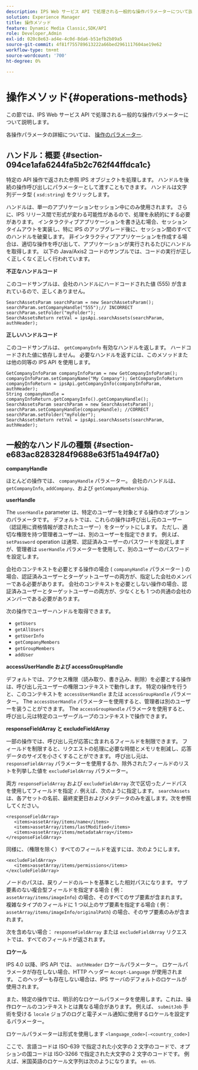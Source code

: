 ```yaml
---
description: IPS Web サービス API で処理される一般的な操作パラメーターについて説明します。
solution: Experience Manager
title: 操作メソッド
feature: Dynamic Media Classic,SDK/API
role: Developer,Admin
exl-id: 020c8e63-ad4e-4c0d-8da6-b51efb2b89a5
source-git-commit: 4f81f755789613222a66bed2961117604ae19e62
workflow-type: tm+mt
source-wordcount: '700'
ht-degree: 0%

---
```


# 操作メソッド{#operations-methods}

この節では、IPS Web サービス API で処理される一般的な操作パラメーターについて説明します。

各操作パラメータの詳細については、 [操作のパラメーター](/help/aem-ips-api/operations/c-operations-intro/c-methods/c-methods.md).

## ハンドル：概要 {#section-094ce1afa6244fa5b2c762f44ffdca1c}

特定の API 操作で返された参照 IPS オブジェクトを処理します。 ハンドルを後続の操作呼び出しにパラメーターとして渡すこともできます。 ハンドルは文字列データ型 ( `xsd:string`) をクリックします。

ハンドルは、単一のアプリケーションセッション中にのみ使用されます。 さらに、IPS リリース間で形式が変わる可能性があるので、処理を永続的にする必要があります。 インタラクティブアプリケーションを書き込む場合、セッションタイムアウトを実装し、特に IPS のアップグレード後に、セッション間のすべてのハンドルを破棄します。 非インタラクティブアプリケーションを作成する場合は、適切な操作を呼び出して、アプリケーションが実行されるたびにハンドルを取得します。 以下の Java/Axis2 コードのサンプルでは、コードの実行が正しく正しくなく正しく行われています。

**不正なハンドルコード**

このコードサンプルは、会社のハンドルにハードコードされた値 (555) が含まれているので、正しくありません。

```
SearchAssetsParam searchParam = new SearchAssetsParam(); searchParam.setCompanyHandle("555");// INCORRECT 
searchParam.setFolder("myFolder"); 
SearchAssetsReturn retVal = ipsApi.searchAssets(searchParam, authHeader);
```

**正しいハンドルコード**

このコードサンプルは、 `getCompanyInfo` 有効なハンドルを返します。 ハードコードされた値に依存しません。 必要なハンドルを返すには、このメソッドまたは他の同等の IPS API を使用します。

```
GetCompanyInfoParam companyInfoParam = new GetCompanyInfoParam(); 
companyInfoParam.setCompanyName("My Company"); GetCompanyInfoReturn companyInfoReturn = ipsApi.getCompanyInfo(companyInfoParam, authHeader); 
String companyHandle = companyInfoReturn.getCompanyInfo().getCompanyHandle(); 
SearchAssetsParam searchParam = new SearchAssetsParam(); searchParam.setCompanyHandle(companyHandle); //CORRECT 
searchParam.setFolder("myFolder"); 
SearchAssetsReturn retVal = ipsApi.searchAssets(searchParam, authHeader);
```

## 一般的なハンドルの種類 {#section-e683ac8283284f9688e63f51a494f7a0}

**companyHandle**

ほとんどの操作では、 `companyHandle` パラメーター。 会社のハンドルは、 `getCompanyInfo`, `addCompany`、および `getCompanyMembership`.

**userHandle**

The `userHandle` parameter は、特定のユーザーを対象とする操作のオプションのパラメータです。 デフォルトでは、これらの操作は呼び出し元のユーザー（認証用に資格情報が渡されたユーザー）をターゲットにします。 ただし、適切な権限を持つ管理者ユーザーは、別のユーザーを指定できます。 例えば、 `setPassword` operation は通常、認証済みユーザーのパスワードを設定しますが、管理者は `userHandle` パラメーターを使用して、別のユーザーのパスワードを設定します。

会社のコンテキストを必要とする操作の場合 ( `companyHandle` パラメーター ) の場合、認証済みユーザーとターゲットユーザーの両方が、指定した会社のメンバーである必要があります。 会社のコンテキストを必要としない操作の場合、認証済みユーザーとターゲットユーザーの両方が、少なくとも 1 つの共通の会社のメンバーである必要があります。

次の操作でユーザーハンドルを取得できます。

* `getUsers`
* `getAllUsers`
* `getUserInfo`
* `getCompanyMembers`
* `getGroupMembers`
* `addUser`

**accessUserHandle および accessGroupHandle**

デフォルトでは、アクセス権限（読み取り、書き込み、削除）を必要とする操作は、呼び出し元ユーザーの権限コンテキストで動作します。 特定の操作を行うと、このコンテキストを `accessUserHandle` または `accessGroupHandle` パラメーター。 The `accessUserHandle` パラメーターを使用すると、管理者は別のユーザーを装うことができます。 The `accessGroupHandle` パラメータを使用すると、呼び出し元は特定のユーザーグループのコンテキストで操作できます。

**responseFieldArray と excludeFieldArray**

一部の操作では、呼び出し元が応答に含まれるフィールドを制限できます。 フィールドを制限すると、リクエストの処理に必要な時間とメモリを削減し、応答データのサイズを小さくすることができます。 呼び出し元は、 `responseFieldArray` パラメーターを使用するか、除外されたフィールドのリストを列挙した値を `excludeFieldArray` パラメーター。

両方 `responseFieldArray` および `excludeFieldArray` 次で区切ったノードパスを使用してフィールドを指定 `/`. 例えば、次のように指定します。 `searchAssets` は、各アセットの名前、最終変更日およびメタデータのみを返します。次を参照してください。

```
<responseFieldArray> 
   <items>assetArray/items/name</items> 
   <items>assetArray/items/lastModified</items> 
   <items>assetArray/items/metadataArray</items> 
</responseFieldArray>
```

同様に、（権限を除く）すべてのフィールドを返すには、次のようにします。

```
<excludeFieldArray> 
   <items>assetArray/items/permissions</items> 
</excludeFieldArray>
```

ノードのパスは、戻りノードのルートを基準とした相対パスになります。 サブ要素のない複合型フィールドを指定する場合 ( 例： `assetArray/items/imageInfo`) の場合、そのすべてのサブ要素が含まれます。 複雑なタイプのフィールドに 1 つ以上のサブ要素を指定する場合 ( 例： `assetArray/items/imageInfo/originalPath`) の場合、そのサブ要素のみが含まれます。

次を含めない場合： `responseFieldArray` または `excludeFieldArray` リクエストでは、すべてのフィールドが返されます。

**ロケール**

IPS 4.0 以降、IPS API では、 `authHeader` ロケールパラメーター。 ロケールパラメータが存在しない場合、HTTP ヘッダー `Accept-Language` が使用されます。 このヘッダーも存在しない場合は、IPS サーバのデフォルトのロケールが使用されます。

また、特定の操作では、明示的なロケールパラメータを使用します。これは、操作ロケールのコンテキストとは異なる場合があります。 例えば、 `submitJob` 手術を受ける `locale` ジョブのログと電子メール通知に使用するロケールを設定するパラメーター。

ロケールパラメーターは形式を使用します `<language_code>[-<country_code>]`

ここで、言語コードは ISO-639 で指定された小文字の 2 文字のコードで、オプションの国コードは ISO-3266 で指定された大文字の 2 文字のコードです。 例えば、米国英語のロケール文字列は次のようになります。 `en-US`.
